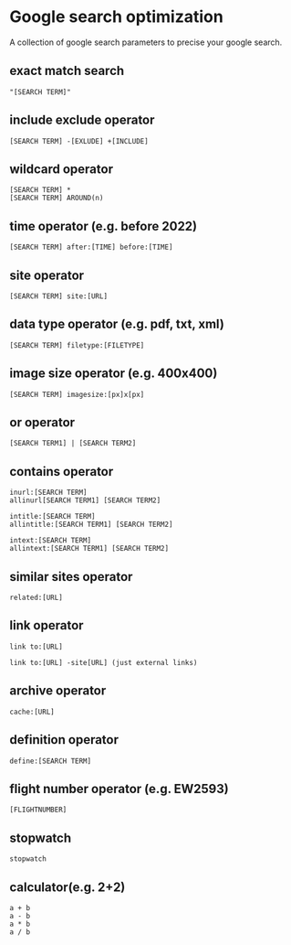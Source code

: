 # Google search optimization

A collection of google search parameters to precise your google search.

## exact match search
```
"[SEARCH TERM]"
```
## include exclude operator
```
[SEARCH TERM] -[EXLUDE] +[INCLUDE]
```
## wildcard operator
```
[SEARCH TERM] *
[SEARCH TERM] AROUND(n)
```
## time operator (e.g. before 2022)
```
[SEARCH TERM] after:[TIME] before:[TIME]
```
## site operator
```
[SEARCH TERM] site:[URL]
```
## data type operator (e.g. pdf, txt, xml)
```
[SEARCH TERM] filetype:[FILETYPE]
```
## image size operator (e.g. 400x400)
```
[SEARCH TERM] imagesize:[px]x[px]
```
## or operator
```
[SEARCH TERM1] | [SEARCH TERM2]
```
## contains operator
```
inurl:[SEARCH TERM]
allinurl[SEARCH TERM1] [SEARCH TERM2]

intitle:[SEARCH TERM]
allintitle:[SEARCH TERM1] [SEARCH TERM2]

intext:[SEARCH TERM]
allintext:[SEARCH TERM1] [SEARCH TERM2]
```
## similar sites operator
```
related:[URL]
```
## link operator
```
link to:[URL]

link to:[URL] -site[URL] (just external links)
```
## archive operator
```
cache:[URL]
```
## definition operator
```
define:[SEARCH TERM]
```
## flight number operator (e.g. EW2593)
```
[FLIGHTNUMBER]
```
## stopwatch
```
stopwatch
```
## calculator(e.g. 2+2)
```
a + b
a - b
a * b
a / b
```